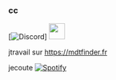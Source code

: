 ### cc
[![Discord](https://simpleicons.org/icons/discord.svg)]
<img height="32" width="32" src="https://cdn.jsdelivr.net/npm/simple-icons@v3/icons/[ICON NAME].svg" />

jtravail sur https://mdtfinder.fr

jecoute [![Spotify](https://spotify.redlegamin.vercel.app/api/spotify)](https://open.spotify.com/user/mr♥red)
